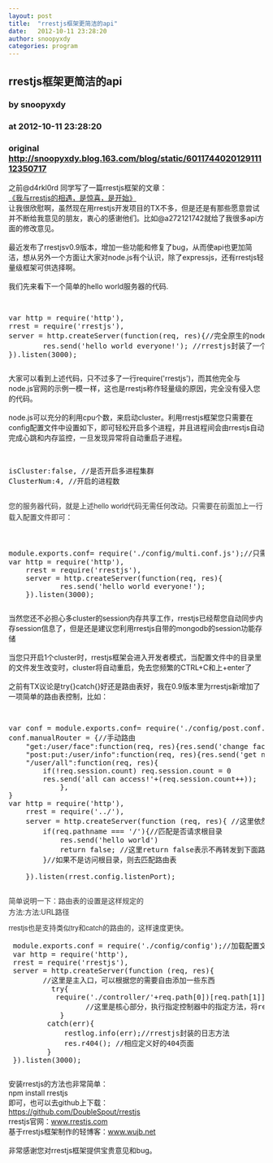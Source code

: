 ```yaml
---
layout: post
title:  "rrestjs框架更简洁的api"
date:   2012-10-11 23:28:20
author: snoopyxdy
categories: program
---
```


## rrestjs框架更简洁的api
### by snoopyxdy
### at 2012-10-11 23:28:20
### original <http://snoopyxdy.blog.163.com/blog/static/601174402012911112350717>

<div><div>之前@d4rkl0rd 同学写了一篇rrestjs框架的文章：</div><div><a rel="nofollow" href="http://cnodejs.org/topic/505c33ee10ccdf8077088e0a">《我与rrestjs的相遇，是惊喜，是开始》</a></div><div>让我很欣慰啊，虽然现在用rrestjs开发项目的TX不多，但是还是有那些愿意尝试并不断给我意见的朋友，衷心的感谢他们。比如@a272121742就给了我很多api方面的修改意见。</div><div><br></div><div>最近发布了rrestjsv0.9版本，增加一些功能和修复了bug，从而使api也更加简洁，想从另外一个方面让大家对node.js有个认识，除了expressjs，还有rrestjs轻量级框架可供选择啊。</div><div><br></div><div>我们先来看下一个简单的hello world服务器的代码.<br><br><div><pre><p></p><div>var http = require('http'),</div><div>rrest = require('rrestjs'),</div><div>server = http.createServer(function(req, res){//完全原生的node.js手册代码风格，没有学习门槛</div><div>        res.send(&#39;hello world everyone!&#39;); //rrestjs封装了一个res.send方法，用来响应请求</div><div>}).listen(3000);</div><p></p></pre></div></div><div><div>大家可以看到上述代码，只不过多了一行require('rrestjs')，而其他完全与node.js官网的示例一模一样，这也是rrestjs称作轻量级的原因，完全没有侵入您的代码。</div><div><br></div><div>node.js可以充分的利用cpu个数，来启动cluster。利用rrestjs框架您只需要在config配置文件中设置如下，即可轻松开启多个进程，并且进程间会由rrestjs自动完成心跳和内存监控，一旦发现异常将自动重启子进程。</div></div><div><br></div><div><pre><p></p><div>isCluster:false, //是否开启多进程集群</div><div>ClusterNum:4, //开启的进程数</div><p></p></pre></div><div><span style="color:rgb(51,51,51);font-family:&#39;Helvetica Neue&#39;,Georgia,Helvetica,Arial,sans-serif;line-height:22px">您的服务器代码，就是上述hello world代码无需任何改动。只需要在前面加上一行载入配置文件即可：</span> </div><div><span style="color:rgb(51,51,51);font-family:&#39;Helvetica Neue&#39;,Georgia,Helvetica,Arial,sans-serif;line-height:22px"><br></span></div><div><pre><p></p><div>module.exports.conf= require('./config/multi.conf.js');//只需要加入这行载入配置文件</div><div>var http = require('http'),</div><div>    rrest = require(&#39;rrestjs&#39;),</div><div>    server = http.createServer(function(req, res){</div><div>            res.send(&#39;hello world everyone!&#39;);</div><div>    }).listen(3000);</div><p></p></pre></div><div><div>当然您还不必担心多cluster的session内存共享工作，rrestjs已经帮您自动同步内存session信息了，但是还是建议您利用rrestjs自带的mongodb的session功能存储</div><div><br></div><div>当您只开启1个cluster时，rrestjs框架会进入开发者模式，当配置文件中的目录里的文件发生改变时，cluster将自动重启，免去您频繁的CTRL+C和上+enter了</div><div><br></div><div>之前有TX议论是try{}catch{}好还是路由表好，我在0.9版本里为rrestjs新增加了一项简单的路由表控制，比如：</div></div><div><br></div><div><pre><p></p><div>var conf = module.exports.conf= require('./config/post.conf.js');</div><div>conf.manualRouter = {//手动路由</div><div>    &quot;get:/user/face&quot;:function(req, res){res.send(&#39;change face&#39;)},</div><div>    &quot;post:put:/user/info&quot;:function(req, res){res.send(&#39;get not access!&#39;)},</div><div>    &quot;/user/all&quot;:function(req, res){</div><div>        if(!req.session.count) req.session.count = 0</div><div>        res.send(&#39;all can access!&#39;+(req.session.count++));</div><div>            },</div><div>}</div><div>var http = require('http'),</div><div>    rrest = require(&#39;../&#39;),</div><div>    server = http.createServer(function (req, res){ //这里依然是主入口</div><div>        if(req.pathname === &#39;/&#39;){//匹配是否请求根目录</div><div>            res.send(&#39;hello world&#39;) </div><div>            return false; //这里return false表示不再转发到下面路由表</div><div>        }//如果不是访问根目录，则去匹配路由表</div><div><br></div><div>    }).listen(rrest.config.listenPort);</div><p></p></pre></div><div><p style="margin-top:0px;margin-bottom:9px;font-family:&#39;Helvetica Neue&#39;,Georgia,Helvetica,Arial,sans-serif;line-height:22px;color:rgb(51,51,51)">简单说明一下：路由表的设置是这样规定的<br>方法:方法:URL路径</p><p style="margin-top:0px;margin-bottom:9px;font-family:&#39;Helvetica Neue&#39;,Georgia,Helvetica,Arial,sans-serif;line-height:22px;color:rgb(51,51,51)">rrestjs也是支持类似try和catch的路由的，这样速度更快。</p><p style="margin-top:0px;margin-bottom:9px;line-height:22px;font-family:&#39;Helvetica Neue&#39;,Georgia,Helvetica,Arial,sans-serif;color:rgb(51,51,51)"></p><pre><div><div> module.exports.conf = require(&#39;./config/config&#39;);//加载配置文件，必须放在rrestjs加载之前</div><div> var http = require(&#39;http&#39;), </div><div> rrest = require(&#39;rrestjs&#39;),</div><div> server = http.createServer(function (req, res){</div><div>        //这里是主入口，可以根据您的需要自由添加一些东西</div><div>          try{</div><div>           require(&#39;./controller/&#39;+req.path[0])[req.path[1]](req, res);</div><div>                  //这里是核心部分，执行指定控制器中的指定方法，将req和res传参进去</div><div>            }</div><div>         catch(err){ </div><div>             restlog.info(err);//rrestjs封装的日志方法</div><div>             res.r404(); //相应定义好的404页面</div><div>         }</div><div> }).listen(3000);</div></div><p></p></pre></div><div><div>安装rrestjs的方法也非常简单：</div><div>npm install rrestjs</div><div>即可，也可以去github上下载：</div><div><a rel="nofollow" href="https://github.com/DoubleSpout/rrestjs">https://github.com/DoubleSpout/rrestjs</a></div><div>rrestjs官网：<a rel="nofollow" href="http://www.rrestjs.com">www.rrestjs.com</a></div><div>基于rrestjs框架制作的轻博客：<a rel="nofollow" href="http://www.wujb.net">www.wujb.net</a></div><div><br></div><div>非常感谢您对rrestjs框架提供宝贵意见和bug。</div></div></div>